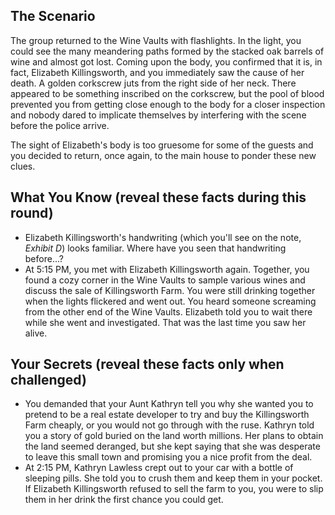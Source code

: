 ## The Scenario

The group returned to the Wine Vaults with flashlights. In the light, you could see the many meandering paths formed by the stacked oak barrels of wine and almost got lost. Coming upon the body, you confirmed that it is, in fact, Elizabeth Killingsworth, and you immediately saw the cause of her death. A golden corkscrew juts from the right side of her neck. There appeared to be something inscribed on the corkscrew, but the pool of blood prevented you from getting close enough to the body for a closer inspection and nobody dared to implicate themselves by interfering with the scene before the police arrive.

The sight of Elizabeth's body is too gruesome for some of the guests and you decided to return, once again, to the main house to ponder these new clues.

## What You Know (reveal these facts during this round)

- Elizabeth Killingsworth's handwriting (which you'll see on the note, *Exhibit D*) looks familiar. Where have you seen that handwriting before...?
- At 5:15 PM, you met with Elizabeth Killingsworth again. Together, you found a cozy corner in the Wine Vaults to sample various wines and discuss the sale of Killingsworth Farm. You were still drinking together when the lights flickered and went out. You heard someone screaming from the other end of the Wine Vaults. Elizabeth told you to wait there while she went and investigated. That was the last time you saw her alive.

## Your Secrets (reveal these facts only when challenged)

- You demanded that your Aunt Kathryn tell you why she wanted you to pretend to be a real estate developer to try and buy the Killingsworth Farm cheaply, or you would not go through with the ruse. Kathryn told you a story of gold buried on the land worth millions. Her plans to obtain the land seemed deranged, but she kept saying that she was desperate to leave this small town and promising you a nice profit from the deal.
- At 2:15 PM, Kathryn Lawless crept out to your car with a bottle of sleeping pills. She told you to crush them and keep them in your pocket. If Elizabeth Killingsworth refused to sell the farm to you, you were to slip them in her drink the first chance you could get.
